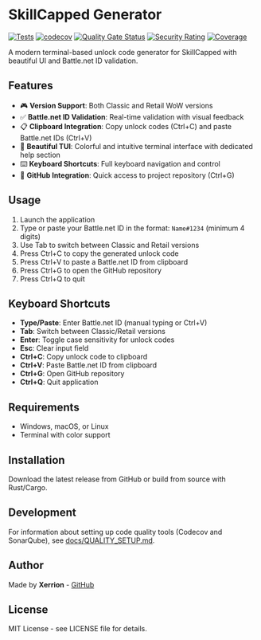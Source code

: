# SkillCapped Generator

[![Tests](https://github.com/Xerrion/skillcapped-generator/actions/workflows/tests.yml/badge.svg)](https://github.com/Xerrion/skillcapped-generator/actions/workflows/tests.yml)
[![codecov](https://codecov.io/gh/Xerrion/skillcapped-generator/branch/master/graph/badge.svg)](https://codecov.io/gh/Xerrion/skillcapped-generator)
[![Quality Gate Status](https://sonarcloud.io/api/project_badges/measure?project=Xerrion_skillcapped-generator&metric=alert_status)](https://sonarcloud.io/summary/new_code?id=Xerrion_skillcapped-generator)
[![Security Rating](https://sonarcloud.io/api/project_badges/measure?project=Xerrion_skillcapped-generator&metric=security_rating)](https://sonarcloud.io/summary/new_code?id=Xerrion_skillcapped-generator)
[![Coverage](https://sonarcloud.io/api/project_badges/measure?project=Xerrion_skillcapped-generator&metric=coverage)](https://sonarcloud.io/summary/new_code?id=Xerrion_skillcapped-generator)

A modern terminal-based unlock code generator for SkillCapped with beautiful UI and Battle.net ID validation.

## Features

- 🎮 **Version Support**: Both Classic and Retail WoW versions
- ✅ **Battle.net ID Validation**: Real-time validation with visual feedback
- 📋 **Clipboard Integration**: Copy unlock codes (Ctrl+C) and paste Battle.net IDs (Ctrl+V)
- 🎨 **Beautiful TUI**: Colorful and intuitive terminal interface with dedicated help section
- ⌨️ **Keyboard Shortcuts**: Full keyboard navigation and control
- 🔗 **GitHub Integration**: Quick access to project repository (Ctrl+G)

## Usage

1. Launch the application
2. Type or paste your Battle.net ID in the format: `Name#1234` (minimum 4 digits)
3. Use Tab to switch between Classic and Retail versions
4. Press Ctrl+C to copy the generated unlock code
5. Press Ctrl+V to paste a Battle.net ID from clipboard
6. Press Ctrl+G to open the GitHub repository
7. Press Ctrl+Q to quit

## Keyboard Shortcuts

- **Type/Paste**: Enter Battle.net ID (manual typing or Ctrl+V)
- **Tab**: Switch between Classic/Retail versions
- **Enter**: Toggle case sensitivity for unlock codes
- **Esc**: Clear input field
- **Ctrl+C**: Copy unlock code to clipboard
- **Ctrl+V**: Paste Battle.net ID from clipboard
- **Ctrl+G**: Open GitHub repository
- **Ctrl+Q**: Quit application

## Requirements

- Windows, macOS, or Linux
- Terminal with color support

## Installation

Download the latest release from GitHub or build from source with Rust/Cargo.

## Development

For information about setting up code quality tools (Codecov and SonarQube), see [docs/QUALITY_SETUP.md](docs/QUALITY_SETUP.md).

## Author

Made by **Xerrion** - [GitHub](https://github.com/Xerrion)

## License

MIT License - see LICENSE file for details.
